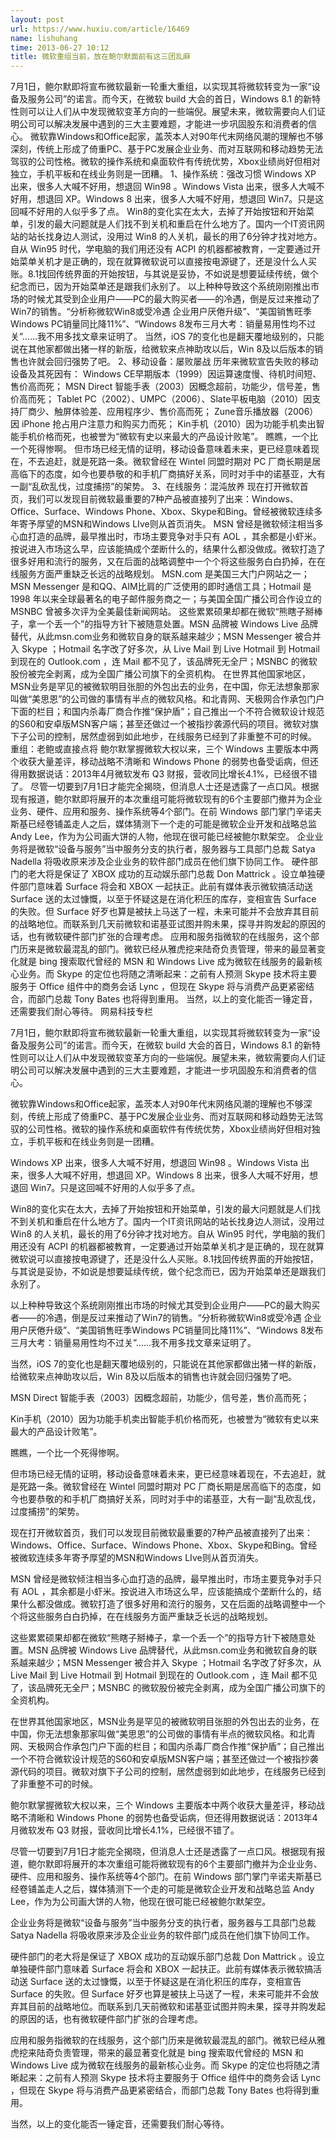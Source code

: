 ```yaml
---
layout: post
url: https://www.huxiu.com/article/16469
name: lishuhang
time: 2013-06-27 10:12
title: 微软重组当前，放在鲍尔默面前有这三团乱麻
---
```

7月1日，鲍尔默即将宣布微软最新一轮重大重组，以实现其将微软转变为一家“设备及服务公司”的诺言。而今天，在微软 build 大会的首日，Windows 8.1 的新特性则可以让人们从中发现微软变革方向的一些端倪。展望未来，微软需要向人们证明公司可以解决发展中遇到的三大主要难题，才能进一步巩固股东和消费者的信心。 微软靠Windows和Office起家，盖茨本人对90年代末网络风潮的理解也不够深刻，传统上形成了倚重PC、基于PC发展企业业务、而对互联网和移动趋势无法驾驭的公司性格。微软的操作系统和桌面软件有传统优势，Xbox业绩尚好但相对独立，手机平板和在线业务则是一团糟。 1、操作系统：强改习惯 Windows XP 出来，很多人大喊不好用，想退回 Win98 。Windows Vista 出来，很多人大喊不好用，想退回 XP。Windows 8 出来，很多人大喊不好用，想退回 Win7。只是这回喊不好用的人似乎多了点。 Win8的变化实在太大，去掉了开始按钮和开始菜单，引发的最大问题就是人们找不到关机和重启在什么地方了。国内一个IT资讯网站的站长找身边人测试，没用过 Win8 的人关机，最长的用了6分钟才找对地方。自从 Win95 时代，学电脑的我们用还没有 ACPI 的机器都被教育，一定要通过开始菜单关机才是正确的，现在就算微软说可以直接按电源键了，还是没什么人买账。8.1找回传统界面的开始按钮，与其说是妥协，不如说是想要延续传统，做个纪念而已，因为开始菜单还是跟我们永别了。 以上种种导致这个系统刚刚推出市场的时候尤其受到企业用户——PC的最大购买者——的冷遇，倒是反过来推动了Win7的销售。“分析称微软Win8或受冷遇 企业用户厌倦升级”、“美国销售旺季Windows PC销量同比降11%”、“Windows 8发布三月大考：销量易用性均不过关”……我不用多找文章来证明了。 当然，iOS 7的变化也是翻天覆地级别的，只能说在其他家都做出猪一样的新版，给微软来点神助攻以后，Win 8及以后版本的销售也许就会回归强势了吧。 2、移动设备：屡败屡战 历年来微软宣告失败的移动设备及其死因有： Windows CE早期版本（1999）因运算速度慢、待机时间短、售价高而死； MSN Direct 智能手表（2003）因概念超前，功能少，信号差，售价高而死； Tablet PC（2002）、UMPC（2006）、Slate平板电脑（2010）因支持厂商少、触屏体验差、应用程序少、售价高而死； Zune音乐播放器（2006）因 iPhone 抢占用户注意力和购买力而死； Kin手机（2010）因为功能手机卖出智能手机价格而死，也被誉为“微软有史以来最大的产品设计败笔”。 瞧瞧，一个比一个死得惨啊。 但市场已经无情的证明，移动设备意味着未来，更已经意味着现在，不去追赶，就是死路一条。微软曾经在 Wintel 同盟时期对 PC 厂商长期是居高临下的态度，如今也要恭敬的和手机厂商搞好关系，同时对手中的诺基亚，大有一副“乱砍乱伐，过度捕捞”的架势。 3、在线服务：混沌放养 现在打开微软首页，我们可以发现目前微软最重要的7种产品被直接列了出来：Windows、Office、Surface、Windows Phone、Xbox、Skype和Bing。曾经被微软连续多年寄予厚望的MSN和Windows LIve则从首页消失。 MSN 曾经是微软倾注相当多心血打造的品牌，最早推出时，市场主要竞争对手只有 AOL ，其余都是小虾米。按说进入市场这么早，应该能搞成个垄断什么的，结果什么都没做成。微软打造了很多好用和流行的服务，又在后面的战略调整中一个个将这些服务白白扔掉，在在线服务方面严重缺乏长远的战略规划。 MSN.com 是美国三大门户网站之一；MSN Messenger 是和QQ、AIM比肩的广泛使用的即时通信工具；Hotmail 是 1998 年以来全球最著名的电子邮件服务商之一；与美国全国广播公司合作设立的 MSNBC 曾被多次评为全美最佳新闻网站。 这些累累硕果却都在微软“熊瞎子掰棒子，拿一个丢一个”的指导方针下被随意处置。MSN 品牌被 Windows Live 品牌替代，从此msn.com业务和微软自身的联系越来越少；MSN Messenger 被合并入 Skype ；Hotmail 名字改了好多次，从 Live Mail 到 Live Hotmail 到 Hotmail 到现在的 Outlook.com ，连 Mail 都不见了，该品牌死无全尸；MSNBC 的微软股份被完全剥离，成为全国广播公司旗下的全资机构。 在世界其他国家地区，MSN业务是罕见的被微软明目张胆的外包出去的业务，在中国，你无法想象那家叫做“美思恩”的公司做的事情有半点的微软风格。和北青网、天极网合作承包门户下面的栏目；和国内杀毒厂商合作推“保护盾”；自己推出一个不符合微软设计规范的S60和安卓版MSN客户端；甚至还做过一个被指抄袭源代码的项目。微软对旗下子公司的控制，居然虚弱到如此地步，在线服务已经到了非重整不可的时候。 重组：老鲍或直接点将 鲍尔默掌握微软大权以来，三个 Windows 主要版本中两个收获大量差评，移动战略不清晰和 Windows Phone 的弱势也备受诟病，但还得用数据说话：2013年4月微软发布 Q3 财报，营收同比增长4.1%，已经很不错了。 尽管一切要到7月1日才能完全揭晓，但消息人士还是透露了一点口风。根据现有报道，鲍尔默即将展开的本次重组可能将微软现有的6个主要部门撤并为企业业务、硬件、应用和服务、操作系统等4个部门。在前 Windows 部门掌门辛诺夫斯基已经卷铺盖走人之后，媒体猜测下一个走的可能是微软企业开发和战略总监 Andy Lee，作为为公司画大饼的人物，他现在很可能已经被鲍尔默架空。 企业业务将是微软“设备与服务”当中服务分支的执行者，服务器与工具部门总裁 Satya Nadella 将吸收原来涉及企业业务的软件部门成员在他们旗下协同工作。 硬件部门的老大将是保证了 XBOX 成功的互动娱乐部门总裁 Don Mattrick 。设立单独硬件部门意味着 Surface 将会和 XBOX 一起扶正。此前有媒体表示微软搞活动送 Surface 送的太过慷慨，以至于怀疑这是在消化积压的库存，变相宣告 Surface 的失败。但 Surface 好歹也算是被扶上马送了一程，未来可能并不会放弃其目前的战略地位。而联系到几天前微软和诺基亚试图并购未果，探寻并购发起的原因的话，也有微软硬件部门扩张的合理考虑。 应用和服务指微软的在线服务，这个部门历来是微软最混乱的部门。微软已经从雅虎挖来陆奇负责管理，带来的最显著变化就是 bing 搜索取代曾经的 MSN 和 Windows Live 成为微软在线服务的最新核心业务。而 Skype 的定位也将随之清晰起来：之前有人预测 Skype 技术将主要服务于 Office 组件中的商务会话 Lync ，但现在 Skype 将与消费产品更紧密结合，而部门总裁 Tony Bates 也将得到重用。 当然，以上的变化能否一锤定音，还需要我们耐心等待。 网易科技专栏

7月1日，鲍尔默即将宣布微软最新一轮重大重组，以实现其将微软转变为一家“设备及服务公司”的诺言。而今天，在微软 build 大会的首日，Windows 8.1 的新特性则可以让人们从中发现微软变革方向的一些端倪。展望未来，微软需要向人们证明公司可以解决发展中遇到的三大主要难题，才能进一步巩固股东和消费者的信心。

微软靠Windows和Office起家，盖茨本人对90年代末网络风潮的理解也不够深刻，传统上形成了倚重PC、基于PC发展企业业务、而对互联网和移动趋势无法驾驭的公司性格。微软的操作系统和桌面软件有传统优势，Xbox业绩尚好但相对独立，手机平板和在线业务则是一团糟。

Windows XP 出来，很多人大喊不好用，想退回 Win98 。Windows Vista 出来，很多人大喊不好用，想退回 XP。Windows 8 出来，很多人大喊不好用，想退回 Win7。只是这回喊不好用的人似乎多了点。

Win8的变化实在太大，去掉了开始按钮和开始菜单，引发的最大问题就是人们找不到关机和重启在什么地方了。国内一个IT资讯网站的站长找身边人测试，没用过 Win8 的人关机，最长的用了6分钟才找对地方。自从 Win95 时代，学电脑的我们用还没有 ACPI 的机器都被教育，一定要通过开始菜单关机才是正确的，现在就算微软说可以直接按电源键了，还是没什么人买账。8.1找回传统界面的开始按钮，与其说是妥协，不如说是想要延续传统，做个纪念而已，因为开始菜单还是跟我们永别了。

以上种种导致这个系统刚刚推出市场的时候尤其受到企业用户——PC的最大购买者——的冷遇，倒是反过来推动了Win7的销售。“分析称微软Win8或受冷遇 企业用户厌倦升级”、“美国销售旺季Windows PC销量同比降11%”、“Windows 8发布三月大考：销量易用性均不过关”……我不用多找文章来证明了。

当然，iOS 7的变化也是翻天覆地级别的，只能说在其他家都做出猪一样的新版，给微软来点神助攻以后，Win 8及以后版本的销售也许就会回归强势了吧。

MSN Direct 智能手表（2003）因概念超前，功能少，信号差，售价高而死；

Kin手机（2010）因为功能手机卖出智能手机价格而死，也被誉为“微软有史以来最大的产品设计败笔”。

瞧瞧，一个比一个死得惨啊。

但市场已经无情的证明，移动设备意味着未来，更已经意味着现在，不去追赶，就是死路一条。微软曾经在 Wintel 同盟时期对 PC 厂商长期是居高临下的态度，如今也要恭敬的和手机厂商搞好关系，同时对手中的诺基亚，大有一副“乱砍乱伐，过度捕捞”的架势。

现在打开微软首页，我们可以发现目前微软最重要的7种产品被直接列了出来：Windows、Office、Surface、Windows Phone、Xbox、Skype和Bing。曾经被微软连续多年寄予厚望的MSN和Windows LIve则从首页消失。

MSN 曾经是微软倾注相当多心血打造的品牌，最早推出时，市场主要竞争对手只有 AOL ，其余都是小虾米。按说进入市场这么早，应该能搞成个垄断什么的，结果什么都没做成。微软打造了很多好用和流行的服务，又在后面的战略调整中一个个将这些服务白白扔掉，在在线服务方面严重缺乏长远的战略规划。

这些累累硕果却都在微软“熊瞎子掰棒子，拿一个丢一个”的指导方针下被随意处置。MSN 品牌被 Windows Live 品牌替代，从此msn.com业务和微软自身的联系越来越少；MSN Messenger 被合并入 Skype ；Hotmail 名字改了好多次，从 Live Mail 到 Live Hotmail 到 Hotmail 到现在的 Outlook.com ，连 Mail 都不见了，该品牌死无全尸；MSNBC 的微软股份被完全剥离，成为全国广播公司旗下的全资机构。

在世界其他国家地区，MSN业务是罕见的被微软明目张胆的外包出去的业务，在中国，你无法想象那家叫做“美思恩”的公司做的事情有半点的微软风格。和北青网、天极网合作承包门户下面的栏目；和国内杀毒厂商合作推“保护盾”；自己推出一个不符合微软设计规范的S60和安卓版MSN客户端；甚至还做过一个被指抄袭源代码的项目。微软对旗下子公司的控制，居然虚弱到如此地步，在线服务已经到了非重整不可的时候。

鲍尔默掌握微软大权以来，三个 Windows 主要版本中两个收获大量差评，移动战略不清晰和 Windows Phone 的弱势也备受诟病，但还得用数据说话：2013年4月微软发布 Q3 财报，营收同比增长4.1%，已经很不错了。

尽管一切要到7月1日才能完全揭晓，但消息人士还是透露了一点口风。根据现有报道，鲍尔默即将展开的本次重组可能将微软现有的6个主要部门撤并为企业业务、硬件、应用和服务、操作系统等4个部门。在前 Windows 部门掌门辛诺夫斯基已经卷铺盖走人之后，媒体猜测下一个走的可能是微软企业开发和战略总监 Andy Lee，作为为公司画大饼的人物，他现在很可能已经被鲍尔默架空。

企业业务将是微软“设备与服务”当中服务分支的执行者，服务器与工具部门总裁 Satya Nadella 将吸收原来涉及企业业务的软件部门成员在他们旗下协同工作。

硬件部门的老大将是保证了 XBOX 成功的互动娱乐部门总裁 Don Mattrick 。设立单独硬件部门意味着 Surface 将会和 XBOX 一起扶正。此前有媒体表示微软搞活动送 Surface 送的太过慷慨，以至于怀疑这是在消化积压的库存，变相宣告 Surface 的失败。但 Surface 好歹也算是被扶上马送了一程，未来可能并不会放弃其目前的战略地位。而联系到几天前微软和诺基亚试图并购未果，探寻并购发起的原因的话，也有微软硬件部门扩张的合理考虑。

应用和服务指微软的在线服务，这个部门历来是微软最混乱的部门。微软已经从雅虎挖来陆奇负责管理，带来的最显著变化就是 bing 搜索取代曾经的 MSN 和 Windows Live 成为微软在线服务的最新核心业务。而 Skype 的定位也将随之清晰起来：之前有人预测 Skype 技术将主要服务于 Office 组件中的商务会话 Lync ，但现在 Skype 将与消费产品更紧密结合，而部门总裁 Tony Bates 也将得到重用。

当然，以上的变化能否一锤定音，还需要我们耐心等待。

